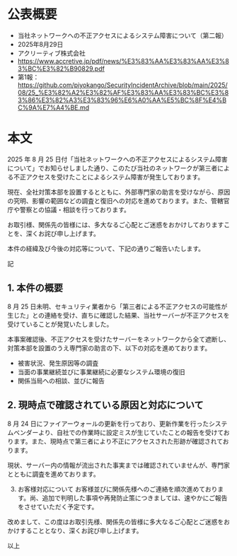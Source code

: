 # 公表概要
- 当社ネットワークへの不正アクセスによるシステム障害について（第二報）
- 2025年8月29日
- アクリーティブ株式会社
- https://www.accretive.jp/pdf/news/%E3%83%AA%E3%83%AA%E3%83%BC%E3%82%B90829.pdf
- 第1報：https://github.com/piyokango/SecurityIncidentArchive/blob/main/2025/08/25_%E3%82%A2%E3%82%AF%E3%83%AA%E3%83%BC%E3%83%86%E3%82%A3%E3%83%96%E6%A0%AA%E5%BC%8F%E4%BC%9A%E7%A4%BE.md

# 本文
2025 年 8 月 25 日付「当社ネットワークへの不正アクセスによるシステム障害について」でお知らせしました通り、このたび当社のネットワークが第三者による不正アクセスを受けたことによるシステム障害が発生しております。

現在、全社対策本部を設置するとともに、外部専門家の助言を受けながら、原因の究明、影響の範囲などの調査と復旧への対応を進めております。また、管轄官庁や警察との協議・相談を行っております。

お取引様、関係先の皆様には、多大なるご心配とご迷惑をおかけしておりますことを、深くお詫び申し上げます。

本件の経緯及び今後の対応等について、下記の通りご報告いたします。

記

## 1. 本件の概要
8 月 25 日未明、セキュリティ業者から「第三者による不正アクセスの可能性が生じた」との連絡を受け、直ちに確認した結果、当社サーバーが不正アクセスを受けていることが発覚いたしました。

本事案確認後、不正アクセスを受けたサーバーをネットワークから全て遮断し、対策本部を設置のうえ専門家の助言の下、以下の対応を進めております。
- 被害状況、発生原因等の調査
- 当面の事業継続並びに事業継続に必要なシステム環境の復旧
- 関係当局への相談、並びに報告

## 2. 現時点で確認されている原因と対応について
8 月 24 日にファイアーウォールの更新を行っており、更新作業を行ったシステムベンダーより、自社での作業時に設定ミスが生じていたことの報告を受けております。また、現時点で第三者により不正にアクセスされた形跡が確認されております。

現状、サーバー内の情報が流出された事実までは確認されていませんが、専門家とともに調査を進めております。

3. お客様対応について
お客様並びに関係先様へのご連絡を順次進めております。尚、追加で判明した事項や再発防止策につきましては、速やかにご報告をさせていただく予定です。

改めまして、この度はお取引先様、関係先の皆様に多大なるご心配とご迷惑をおかけすることとなり、深くお詫び申し上げます。

以上
